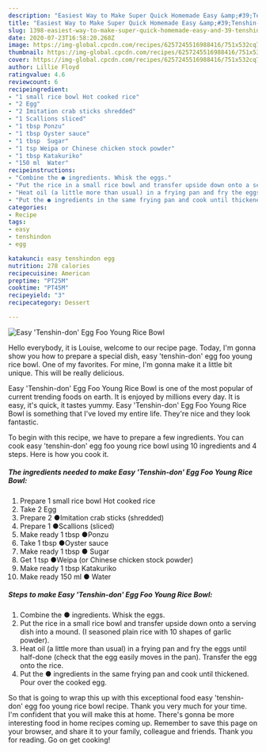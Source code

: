 ```yaml
---
description: "Easiest Way to Make Super Quick Homemade Easy &amp;#39;Tenshin-don&amp;#39; Egg Foo Young Rice Bowl"
title: "Easiest Way to Make Super Quick Homemade Easy &amp;#39;Tenshin-don&amp;#39; Egg Foo Young Rice Bowl"
slug: 1398-easiest-way-to-make-super-quick-homemade-easy-and-39-tenshin-don-and-39-egg-foo-young-rice-bowl
date: 2020-07-23T16:58:20.268Z
image: https://img-global.cpcdn.com/recipes/6257245516988416/751x532cq70/easy-tenshin-don-egg-foo-young-rice-bowl-recipe-main-photo.jpg
thumbnail: https://img-global.cpcdn.com/recipes/6257245516988416/751x532cq70/easy-tenshin-don-egg-foo-young-rice-bowl-recipe-main-photo.jpg
cover: https://img-global.cpcdn.com/recipes/6257245516988416/751x532cq70/easy-tenshin-don-egg-foo-young-rice-bowl-recipe-main-photo.jpg
author: Lillie Floyd
ratingvalue: 4.6
reviewcount: 6
recipeingredient:
- "1 small rice bowl Hot cooked rice"
- "2 Egg"
- "2 Imitation crab sticks shredded"
- "1 Scallions sliced"
- "1 tbsp Ponzu"
- "1 tbsp Oyster sauce"
- "1 tbsp  Sugar"
- "1 tsp Weipa or Chinese chicken stock powder"
- "1 tbsp Katakuriko"
- "150 ml  Water"
recipeinstructions:
- "Combine the ● ingredients. Whisk the eggs."
- "Put the rice in a small rice bowl and transfer upside down onto a serving dish into a mound. (I seasoned plain rice with 10 shapes of garlic powder)."
- "Heat oil (a little more than usual) in a frying pan and fry the eggs until half-done (check that the egg easily moves in the pan). Transfer the egg onto the rice."
- "Put the ● ingredients in the same frying pan and cook until thickened. Pour over the cooked egg."
categories:
- Recipe
tags:
- easy
- tenshindon
- egg

katakunci: easy tenshindon egg 
nutrition: 278 calories
recipecuisine: American
preptime: "PT25M"
cooktime: "PT45M"
recipeyield: "3"
recipecategory: Dessert

---
```



![Easy &#39;Tenshin-don&#39; Egg Foo Young Rice Bowl](https://img-global.cpcdn.com/recipes/6257245516988416/751x532cq70/easy-tenshin-don-egg-foo-young-rice-bowl-recipe-main-photo.jpg)

Hello everybody, it is Louise, welcome to our recipe page. Today, I'm gonna show you how to prepare a special dish, easy &#39;tenshin-don&#39; egg foo young rice bowl. One of my favorites. For mine, I'm gonna make it a little bit unique. This will be really delicious.

Easy &#39;Tenshin-don&#39; Egg Foo Young Rice Bowl is one of the most popular of current trending foods on earth. It is enjoyed by millions every day. It is easy, it's quick, it tastes yummy. Easy &#39;Tenshin-don&#39; Egg Foo Young Rice Bowl is something that I've loved my entire life. They're nice and they look fantastic.




To begin with this recipe, we have to prepare a few ingredients. You can cook easy &#39;tenshin-don&#39; egg foo young rice bowl using 10 ingredients and 4 steps. Here is how you cook it.

<!--inarticleads1-->

##### The ingredients needed to make Easy &#39;Tenshin-don&#39; Egg Foo Young Rice Bowl:

1. Prepare 1 small rice bowl Hot cooked rice
1. Take 2 Egg
1. Prepare 2 ●Imitation crab sticks (shredded)
1. Prepare 1 ●Scallions (sliced)
1. Make ready 1 tbsp ●Ponzu
1. Take 1 tbsp ●Oyster sauce
1. Make ready 1 tbsp ● Sugar
1. Get 1 tsp ●Weipa (or Chinese chicken stock powder)
1. Make ready 1 tbsp Katakuriko
1. Make ready 150 ml ● Water




<!--inarticleads2-->

##### Steps to make Easy &#39;Tenshin-don&#39; Egg Foo Young Rice Bowl:

1. Combine the ● ingredients. Whisk the eggs.
1. Put the rice in a small rice bowl and transfer upside down onto a serving dish into a mound. (I seasoned plain rice with 10 shapes of garlic powder).
1. Heat oil (a little more than usual) in a frying pan and fry the eggs until half-done (check that the egg easily moves in the pan). Transfer the egg onto the rice.
1. Put the ● ingredients in the same frying pan and cook until thickened. Pour over the cooked egg.




So that is going to wrap this up with this exceptional food easy &#39;tenshin-don&#39; egg foo young rice bowl recipe. Thank you very much for your time. I'm confident that you will make this at home. There's gonna be more interesting food in home recipes coming up. Remember to save this page on your browser, and share it to your family, colleague and friends. Thank you for reading. Go on get cooking!
